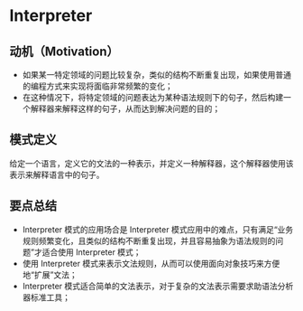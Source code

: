 # Interpreter

## 动机（Motivation）

- 如果某一特定领域的问题比较复杂，类似的结构不断重复出现，如果使用普通的编程方式来实现将面临非常频繁的变化；
- 在这种情况下，将特定领域的问题表达为某种语法规则下的句子，然后构建一个解释器来解释这样的句子，从而达到解决问题的目的；

## 模式定义

给定一个语言，定义它的文法的一种表示，并定义一种解释器，这个解释器使用该表示来解释语言中的句子。

## 要点总结

- Interpreter 模式的应用场合是 Interpreter 模式应用中的难点，只有满足“业务规则频繁变化，且类似的结构不断重复出现，并且容易抽象为语法规则的问题”才适合使用 Interpreter 模式；
- 使用 Interpreter 模式来表示文法规则，从而可以使用面向对象技巧来方便地“扩展”文法；
- Interpreter 模式适合简单的文法表示，对于复杂的文法表示需要求助语法分析器标准工具；